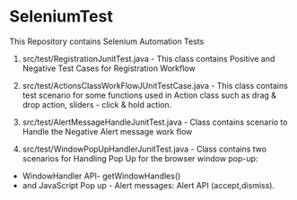# SeleniumTest
This Repository contains Selenium Automation Tests 
1. src/test/RegistrationJunitTest.java - This class contains Positive and Negative Test Cases for Registration Workflow

2. src/test/ActionsClassWorkFlowJUnitTestCase.java - This class contains test scenario for some functions used in Action class
 such as drag & drop action, sliders - click & hold action.
 
3. src/test/AlertMessageHandleJunitTest.java - Class contains scenario to Handle the Negative Alert message work flow

4. src/test/WindowPopUpHandlerJunitTest.java -  Class contains two scenarios for Handling Pop Up for the browser
   window pop-up: 
 * WindowHandler API- getWindowHandles()
 * and JavaScript Pop up - Alert messages: Alert API (accept,dismiss).
 
 
